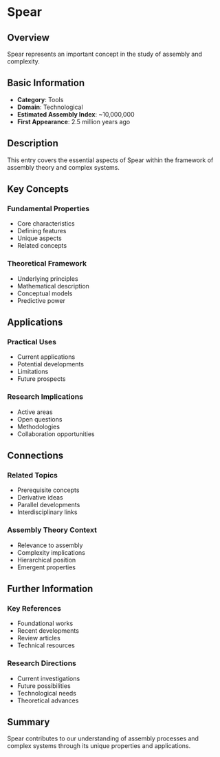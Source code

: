 # Spear

## Overview

Spear represents an important concept in the study of assembly and complexity.

## Basic Information

- **Category**: Tools
- **Domain**: Technological
- **Estimated Assembly Index**: ~10,000,000
- **First Appearance**: 2.5 million years ago

## Description

This entry covers the essential aspects of Spear within the framework of assembly theory and complex systems.

## Key Concepts

### Fundamental Properties
- Core characteristics
- Defining features
- Unique aspects
- Related concepts

### Theoretical Framework
- Underlying principles
- Mathematical description
- Conceptual models
- Predictive power

## Applications

### Practical Uses
- Current applications
- Potential developments
- Limitations
- Future prospects

### Research Implications
- Active areas
- Open questions
- Methodologies
- Collaboration opportunities

## Connections

### Related Topics
- Prerequisite concepts
- Derivative ideas
- Parallel developments
- Interdisciplinary links

### Assembly Theory Context
- Relevance to assembly
- Complexity implications
- Hierarchical position
- Emergent properties

## Further Information

### Key References
- Foundational works
- Recent developments
- Review articles
- Technical resources

### Research Directions
- Current investigations
- Future possibilities
- Technological needs
- Theoretical advances

## Summary

Spear contributes to our understanding of assembly processes and complex systems through its unique properties and applications.
